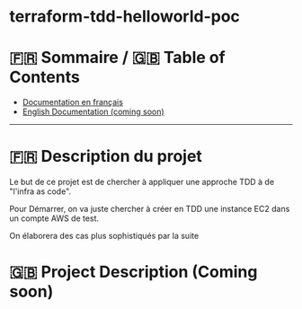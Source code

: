 # terraform-tdd-helloworld-poc

:fr: Sommaire / :gb: Table of Contents
=================

<!--ts-->
* [Documentation en français](#fr-description-du-projet)
* [English Documentation (coming soon)](#gb-project-description-coming-soon )

---

# :fr: Description du projet

Le but de ce projet est de chercher à appliquer une approche TDD à de "l'infra as code".

Pour Démarrer, on va juste chercher à créer en TDD une instance EC2 dans un compte AWS de test.

On élaborera des cas plus sophistiqués par la suite

# :gb: Project Description (Coming soon)